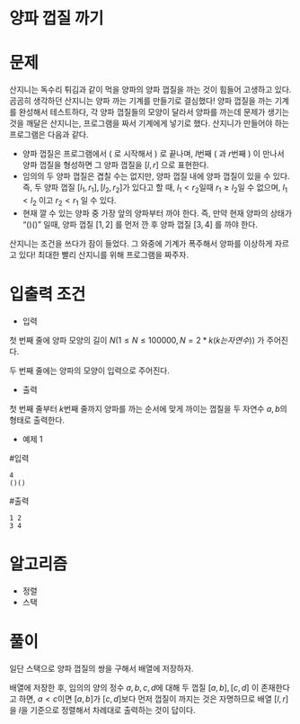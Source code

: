 # 양파 껍질 까기

# 문제

산지니는 독수리 튀김과 같이 먹을 양파의 양파 껍질을 까는 것이 힘들어 고생하고 있다. 곰곰히 생각하던 산지니는 양파 까는 기계를 만들기로 결심했다! 양파 껍질을 까는 기계를 완성해서 테스트하다, 각 양파 껍질들의 모양이 달라서 양파를 까는데 문제가 생기는 것을 깨달은 산지니는, 프로그램을 짜서 기계에게 넣기로 했다. 산지니가 만들어야 하는 프로그램은 다음과 같다.

- 양파 껍질은 프로그램에서 ( 로 시작해서 ) 로 끝나며, $l$번째 ( 과 $r$번째 ) 이 만나서 양파 껍질을 형성하면 그 양파 껍질을 $[l, r]$ 으로 표현한다.
- 임의의 두 양파 껍질은 겹칠 수는 없지만, 양파 껍질 내에 양파 껍질이 있을 수 있다. 즉, 두 양파 껍질 $[l_1, r_1], [l_2, r_2]$가 있다고 할 때, $l_1 < r_2$일때 $r_1 ≥ l_2$일 수 없으며, $l_1 < l_2$ 이고 $r_2 < r_1$ 일 수 있다.
- 현재 깔 수 있는 양파 중 가장 앞의 양파부터 까야 한다. 즉, 만약 현재 양파의 상태가 “()()” 일때, 양파 껍질 $[1, 2]$ 를 먼저 깐 후 양파 껍질 $[3, 4]$ 를 까야 한다.

산지니는 조건을 쓰다가 잠이 들었다. 그 와중에 기계가 폭주해서 양파를 이상하게 자르고 있다! 최대한 빨리 산지니를 위해 프로그램을 짜주자.

# 입출력 조건

- 입력

첫 번째 줄에 양파 모양의 길이 $N(1 ≤ N ≤ 100000, N = 2 * k(k는 자연수))$ 가 주어진다. 

두 번째 줄에는 양파의 모양이 입력으로 주어진다.

- 출력

첫 번째 줄부터 $k$번째 줄까지 양파를 까는 순서에 맞게 까이는 껍질을 두 자연수 $a, b$의 형태로 출력한다.

- 예제 1

#입력

```
4
()()
```

#출력

```
1 2
3 4
```

# 알고리즘

- 정렬
- 스택

# 풀이

일단 스택으로 양파 껍질의 쌍을 구해서 배열에 저장하자.

배열에 저장한 후, 임의의 양의 정수 $a, b, c, d$에 대해 두 껍질 $[a, b], [c, d]$ 이 존재한다고 하면, $a < c$이면 $[a, b]$가 $[c, d]$보다 먼저 껍질이 까지는 것은 자명하므로 배열 $[l, r]$을 $l$을 기준으로 정렬해서 차례대로 출력하는 것이 답이다.
